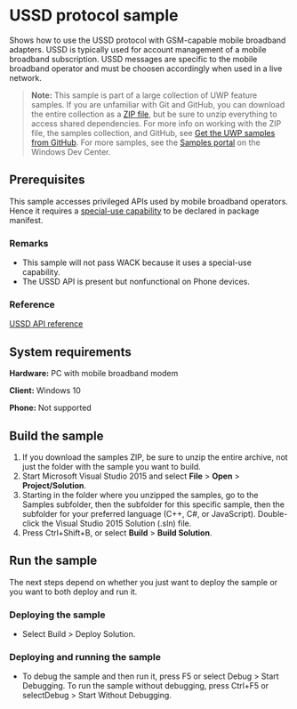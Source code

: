 <!---
  category: NetworkingAndWebServices 
  samplefwlink: http://go.microsoft.com/fwlink/p/?LinkId=620619
--->

# USSD protocol sample

Shows how to use the USSD protocol with GSM-capable mobile broadband adapters. 
USSD is typically used for account management of a mobile broadband subscription. 
USSD messages are specific to the mobile broadband operator and must be choosen accordingly when used in a live network. 

> **Note:** This sample is part of a large collection of UWP feature samples. 
> If you are unfamiliar with Git and GitHub, you can download the entire collection as a 
> [ZIP file](https://github.com/Microsoft/Windows-universal-samples/archive/master.zip), but be 
> sure to unzip everything to access shared dependencies. For more info on working with the ZIP file, 
> the samples collection, and GitHub, see [Get the UWP samples from GitHub](https://aka.ms/ovu2uq). 
> For more samples, see the [Samples portal](https://aka.ms/winsamples) on the Windows Dev Center. 

## Prerequisites

This sample accesses privileged APIs used by mobile broadband operators.
Hence it requires a [special-use capability](https://msdn.microsoft.com/library/windows/apps/mt270968#special_and_restricted_capabilities)
to be declared in package manifest.

### Remarks

- This sample will not pass WACK because it uses a special-use capability.
- The USSD API is present but nonfunctional on Phone devices.

### Reference

[USSD API reference](https://msdn.microsoft.com/library/windows/apps/windows.networking.networkoperators.aspx)  

## System requirements

**Hardware:** PC with mobile broadband modem

**Client:** Windows 10 

**Phone:** Not supported

## Build the sample

1. If you download the samples ZIP, be sure to unzip the entire archive, not just the folder with the sample you want to build. 
2. Start Microsoft Visual Studio 2015 and select **File** \> **Open** \> **Project/Solution**.
3. Starting in the folder where you unzipped the samples, go to the Samples subfolder, then the subfolder for this specific sample, then the subfolder for your preferred language (C++, C#, or JavaScript). Double-click the Visual Studio 2015 Solution (.sln) file.
4. Press Ctrl+Shift+B, or select **Build** \> **Build Solution**.

## Run the sample

The next steps depend on whether you just want to deploy the sample or you want to both deploy and run it.

### Deploying the sample

- Select Build > Deploy Solution. 

### Deploying and running the sample

- To debug the sample and then run it, press F5 or select Debug >  Start Debugging. To run the sample without debugging, press Ctrl+F5 or selectDebug > Start Without Debugging. 

